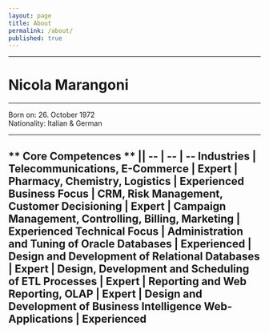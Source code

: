 ```yaml
---
layout: page
title: About
permalink: /about/
published: true
---
```



---

# Nicola Marangoni #

---
Born on: 26. October 1972  
Nationality: Italian & German

---
** Core Competences ** ||
-- | -- | --
**Industries** | Telecommunications, E-Commerce | Expert
| Pharmacy, Chemistry, Logistics | Experienced
**Business Focus** | CRM, Risk Management, Customer Decisioning | Expert
| Campaign Management, Controlling, Billing, Marketing | Experienced
**Technical Focus** | Administration and Tuning of Oracle Databases | Experienced
| Design and Development of Relational Databases | Expert
| Design, Development and Scheduling of ETL Processes | Expert
| Reporting and Web Reporting, OLAP | Expert
| Design and Development of Business Intelligence Web-Applications | Experienced
---

